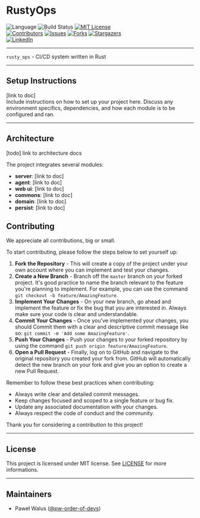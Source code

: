 # RustyOps

![Language][language]
![Build Status][build-status]
[![MIT License][license-shield]][license-url]\
[![Contributors][contributors-shield]][contributors-url]
[![Issues][issues-shield]][issues-url]
[![Forks][forks-shield]][forks-url]
[![Stargazers][stars-shield]][stars-url]\
[![LinkedIn][linkedin-shield]][linkedin-url]

---

`rusty_ops` - CI/CD system written in Rust

---

## Setup Instructions

[link to doc]\
Include instructions on how to set up your project here. Discuss any environment specifics, dependencies, and how each module is to be configured and ran.

---

## Architecture

[todo] link to architecture docs

The project integrates several modules:

* **server**: [link to doc]
* **agent**: [link to doc]
* **web ui**: [link to doc]
* **commons**: [link to doc]
* **domain**: [link to doc]
* **persist**: [link to doc]

## Contributing

We appreciate all contributions, big or small.

To start contributing, please follow the steps below to set yourself up:

1. **Fork the Repository** - This will create a copy of the project under your own account where you can implement and test your changes.
2. **Create a New Branch** - Branch off the `master` branch on your forked project. It's good practice to name the branch relevant to the feature you're planning to implement. For example, you can use the command `git checkout -b feature/AmazingFeature`.
3. **Implement Your Changes** - On your new branch, go ahead and implement the feature or fix the bug that you are interested in. Always make sure your code is clear and understandable.
4. **Commit Your Changes** - Once you've implemented your changes, you should Commit them with a clear and descriptive commit message like so: `git commit -m 'Add some AmazingFeature'`.
5. **Push Your Changes** - Push your changes to your forked repository by using the command `git push origin feature/AmazingFeature`.
6. **Open a Pull Request** - Finally, log on to GitHub and navigate to the original repository you created your fork from. GitHub will automatically detect the new branch on your fork and give you an option to create a new Pull Request.

Remember to follow these best practices when contributing:

- Always write clear and detailed commit messages.
- Keep changes focused and scoped to a single feature or bug fix.
- Update any associated documentation with your changes.
- Always respect the code of conduct and the community.

Thank you for considering a contribution to this project!

---

## License

This project is licensed under MIT license. See [LICENSE][license-url] for more informations.

---

## Maintainers

* Paweł Walus ([@pw-order-of-devs](http://github.com/pw-order-of-devs))

<!-- links -->
[language]: https://img.shields.io/badge/language-Rust-orange?style=flat-square
[build-status]: https://img.shields.io/github/actions/workflow/status/pw-order-of-devs/rusty_ops/default.yaml?branch=master&style=flat-square
[contributors-shield]: https://img.shields.io/github/contributors/pw-order-of-devs/rusty_ops?style=flat-square
[contributors-url]: https://github.com/pw-order-of-devs/rusty_ops/graphs/contributors
[forks-shield]: https://img.shields.io/github/forks/pw-order-of-devs/rusty_ops?style=flat-square
[forks-url]: https://github.com/pw-order-of-devs/rusty_ops/network/members
[stars-shield]: https://img.shields.io/github/stars/pw-order-of-devs/rusty_ops?style=flat-square
[stars-url]: https://github.com/pw-order-of-devs/rusty_ops/stargazers
[issues-shield]: https://img.shields.io/github/issues/pw-order-of-devs/rusty_ops?style=flat-square
[issues-url]: https://github.com/pw-order-of-devs/rusty_ops/issues
[license-shield]: https://img.shields.io/github/license/pw-order-of-devs/rusty_ops?style=flat-square
[license-url]: https://github.com/pw-order-of-devs/rusty_ops/blob/master/LICENSE
[linkedin-shield]: https://img.shields.io/badge/-LinkedIn-black?logo=linkedin&colorB=555&style=flat-square
[linkedin-url]: https://www.linkedin.com/in/pawe%C5%82-walus-23121697/

